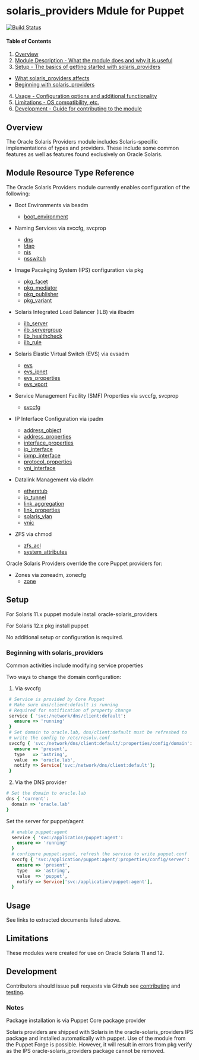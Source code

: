 # solaris_providers Mdule for Puppet

[![Build Status](https://travis-ci.org/oracle/puppet-solaris_providers.svg?branch=master)](https://travis-ci.org/oracle/puppet-solaris_providers)

#### Table of Contents

1. [Overview](#overview)
2. [Module Description - What the module does and why it is useful](#module-description)
3. [Setup - The basics of getting started with solaris_providers](#setup)
  * [What solaris_providers affects](#what-solaris_providers-affects)
  * [Beginning with solaris_providers](#beginning-with-solaris_providers)
4. [Usage - Configuration options and additional functionality](#usage)
5. [Limitations - OS compatibility, etc.](#limitations)
6. [Development - Guide for contributing to the module](#development)


## Overview

The Oracle Solaris Providers module includes Solaris-specific implementations of
types and providers. These include some common features as well as features
found exclusively on Oracle Solaris.

## Module Resource Type Reference

The Oracle Solaris Providers module currently enables configuration of the
following:

* Boot Environments via beadm

  * [boot_environment](doc/boot_environment.md)

* Naming Services via svccfg, svcprop
  * [dns](doc/dns.md)
  * [ldap](doc/ldap.md)
  * [nis](doc/nis.md)
  * [nsswitch](doc/nsswitch.md)
* Image Pacakging System (IPS) configuration via pkg
  * [pkg_facet](doc/pkg_facet.md)
  * [pkg_mediator](doc/pkg_mediator.md)
  * [pkg_publisher](doc/pkg_publisher.md)
  * [pkg_variant](doc/pkg_variant.md)
* Solaris Integrated Load Balancer (ILB) via ilbadm
  * [ilb_server](doc/ilb_server.md)
  * [ilb_servergroup](doc/ilb_servergroup.md)
  * [ilb_healthcheck](doc/ilb_healthcheck.md)
  * [ilb_rule](doc/ilb_rule.md)
* Solaris Elastic Virtual Switch (EVS)  via evsadm
  * [evs](doc/evs.md)
  * [evs_ipnet](doc/evs_ipnet.md)
  * [evs_properties](doc/evs_properties.md)
  * [evs_vport](doc/evs_vport.md)
* Service Management Facility (SMF) Properties via svccfg, svcprop
  * [svccfg](doc/svccfg.md)
* IP Interface Configuration via ipadm
  * [address_object](doc/address_object.md)
  * [address_properties](doc/address_properties.md)
  * [interface_properties](doc/interface_properties.md)
  * [ip_interface](doc/ip_interface.md)
  * [ipmp_interface](doc/ipmp_interface.md)
  * [protocol_properties](doc/protocol_properties.md)
  * [vni_interface](doc/vni_interface.md)
* Datalink Management via dladm
  * [etherstub](doc/etherstub.md)
  * [ip_tunnel](doc/ip_tunnel.md)
  * [link_aggregation](doc/link_aggregation.md)
  * [link_properties](doc/link_properties.md)
  * [solaris_vlan](doc/solaris_vlan.md)
  * [vnic](doc/vnic.md)
* ZFS via chmod
  * [zfs_acl](doc/zfs_acl.md)
  * [system_attributes](doc/system_attributes.md)

Oracle Solaris Providers override the core Puppet providers for:

* Zones via zoneadm, zonecfg
  * [zone](doc/zone.md)

## Setup

For Solaris 11.x puppet module install oracle-solaris_providers

For Solaris 12.x pkg install puppet

No additional setup or configuration is required.

### Beginning with solaris_providers

Common activities include modifying service properties

Two ways to change the domain configuration:

1. Via svccfg
  ```ruby
   # Service is provided by Core Puppet
   # Make sure dns/client:default is running
   # Required for notification of property change
   service { 'svc:/network/dns/client:default':
     ensure => 'running'
   }
   # Set domain to oracle.lab, dns/client:default must be refreshed to
   # write the config to /etc/resolv.conf
   svccfg { 'svc:/network/dns/client:default/:properties/config/domain':
     ensure => 'present',
     type   => 'astring',
     value  => 'oracle.lab',
     notify => Service['svc:/network/dns/client:default'];
   }
  ```

2. Via the DNS provider
  ```ruby
  # Set the domain to oracle.lab
  dns { 'current':
    domain => 'oracle.lab'
  }
  ```


Set the server for puppet/agent
```ruby
  # enable puppet:agent
  service { 'svc:/application/puppet:agent':
    ensure => 'running'
  }
  # configure puppet:agent, refresh the service to write puppet.conf
  svccfg { 'svc:/application/puppet:agent/:properties/config/server':
    ensure => 'present',
    type   => 'astring',
    value  => 'puppet',
    notify => Service['svc:/application/puppet:agent'],
  }
```

## Usage

See links to extracted documents listed above.

## Limitations

These modules were created for use on Oracle Solaris 11 and 12.

## Development

Contributors should issue pull requests via Github see [contributing](CONTRIBUTING.md) and [testing](TESTING.md).


### Notes
Package installation is via Puppet Core package provider

Solaris providers are shipped with Solaris in the oracle-solaris_providers IPS package and installed automatically with puppet. Use of the module from the Puppet Forge is possible. However, it will result in errors from pkg verify as the IPS oracle-solaris_providers package cannot be removed.

